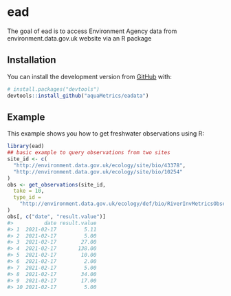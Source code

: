 
<!-- README.md is generated from README.Rmd. Please edit that file -->

# ead

<!-- badges: start -->
<!-- badges: end -->

The goal of ead is to access Environment Agency data from
environment.data.gov.uk website via an R package

## Installation

You can install the development version from
[GitHub](https://github.com/) with:

``` r
# install.packages("devtools")
devtools::install_github("aquaMetrics/eadata")
```

## Example

This example shows you how to get freshwater observations using R:

``` r
library(ead)
## basic example to query observations from two sites
site_id <- c(
  "http://environment.data.gov.uk/ecology/site/bio/43378",
  "http://environment.data.gov.uk/ecology/site/bio/10254"
)
obs <- get_observations(site_id,
  take = 10,
  type_id =
    "http://environment.data.gov.uk/ecology/def/bio/RiverInvMetricsObservation"
)
obs[, c("date", "result.value")]
#>          date result.value
#> 1  2021-02-17         5.11
#> 2  2021-02-17         5.00
#> 3  2021-02-17        27.00
#> 4  2021-02-17       138.00
#> 5  2021-02-17        10.00
#> 6  2021-02-17         2.00
#> 7  2021-02-17         5.00
#> 8  2021-02-17        34.00
#> 9  2021-02-17        17.00
#> 10 2021-02-17         5.00
```

